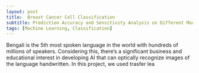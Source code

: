 ```yaml
---
layout: post
title:  Breast Cancer Cell Classification
subtitle: Prediction Accuracy and Sensitivity Analysis on Different Models for Breast Cancer Wisconsin Dataset
tags: [Machine Learning, Classification]
---
```



Bengali is the 5th most spoken language in the world with hundreds of millions of speakers. Considering this, there’s a significant business and educational interest in developing AI that can optically recognize images of the language handwritten. In this project, we used trasfer lea
